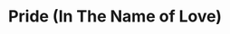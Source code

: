 ---
layout: songs
title: Pride (In The Name of Love)
event: Assassination of MLK
category:
artist: U2
released: 1984
video: https://www.youtube.com/embed/LHcP4MWABGY
description: Lorem ipsum dolor sit amet, consectetur adipiscing elit, sed do eiusmod tempor incididunt ut labore et dolore magna aliqua. Semper quis lectus nulla at volutpat diam ut venenatis tellusLorem ipsum dolor sit amet, consectetur adipiscing elit, sed do eiusmod tempor incididunt ut labore et dolore magna aliqua. Semper quis lectus nulla at volutpat diam ut venenatis tellusLorem ipsum dolor sit amet, consectetur adipiscing elit, sed do eiusmod tempor incididunt ut labore et dolore magna aliqua. Semper quis lectus nulla at volutpat diam ut venenatis tellus
lyrics: |
    One man come in the name of love
    One man come and go.
    One man come he to justify
    One man to overthrow.

    In the name of love
    What more in the name of love.
    In the name of love
    What more in the name of love.

    One man caught on a barbed wire fence
    One man he resist
    One man washed up on an empty beach
    One man betrayed with a kiss.

    In the name of love
    What more in the name of love.
    In the name of love
    What more in the name of love.

    Early morning, April four
    Shot rings out in the Memphis sky.
    Free at last, they took your life
    They could not take your pride.

    In the name of love
    What more in the name of love.
    In the name of love
    What more in the name of love.

    In the name of love
    What more in the name of love.
    In the name of love
    What more in the name of love.
---